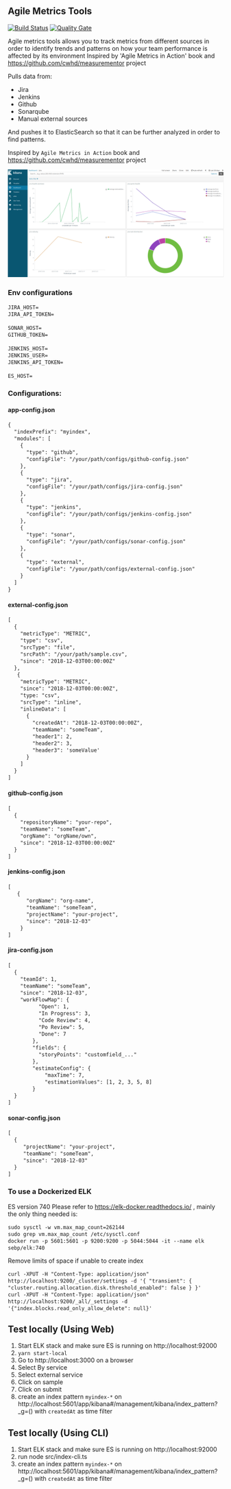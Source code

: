 ## Agile Metrics Tools
[![Build Status](https://travis-ci.org/ferzerkerx/agile-metrics-tools.svg?branch=master)](https://travis-ci.org/ferzerkerx/agile-metrics-tools)
[![Quality Gate](https://sonarcloud.io/api/project_badges/measure?project=agile-metrics-tools&metric=alert_status)](https://sonarcloud.io/dashboard?id=agile-metrics-tools)

Agile metrics tools allows you to track metrics from different sources in order to identify trends and patterns on how your team performance is affected by its environment Inspired by 'Agile Metrics in Action' book and https://github.com/cwhd/measurementor project

Pulls data from:
- Jira
- Jenkins
- Github
- Sonarqube
- Manual external sources

And pushes it to ElasticSearch so that it can be further analyzed in order to find patterns.

Inspired by `Agile Metrics in Action` book and https://github.com/cwhd/measurementor project   

![alt tag](https://raw.githubusercontent.com/ferzerkerx/agile-metrics-tools/master/screenshots/agile-metrics-tools-1.png) 

### Env configurations
````
JIRA_HOST=
JIRA_API_TOKEN=

SONAR_HOST=
GITHUB_TOKEN=

JENKINS_HOST=
JENKINS_USER=
JENKINS_API_TOKEN=

ES_HOST=
````

### Configurations:
#### app-config.json
````
{
  "indexPrefix": "myindex",
  "modules": [
    {
      "type": "github",
      "configFile": "/your/path/configs/github-config.json"
    },
    {
      "type": "jira",
      "configFile": "/your/path/configs/jira-config.json"
    },
    {
      "type": "jenkins",
      "configFile": "/your/path/configs/jenkins-config.json"
    },
    {
      "type": "sonar",
      "configFile": "/your/path/configs/sonar-config.json"
    },
    {
      "type": "external",
      "configFile": "/your/path/configs/external-config.json"
    }
  ]
}
````

#### external-config.json
````
[
  {
    "metricType": "METRIC",
    "type": "csv",
    "srcType": "file",
    "srcPath": "/your/path/sample.csv",
    "since": "2018-12-03T00:00:00Z"
  },
   {
    "metricType": "METRIC",
    "since": "2018-12-03T00:00:00Z",
    "type: "csv",
    "srcType": "inline",
    "inlineData": [
      {
        "createdAt": "2018-12-03T00:00:00Z",
        "teamName": "someTeam",
        "header1": 2,
        "header2": 3,
        "header3": 'someValue'
      }
    ]
  }
]
````

#### github-config.json
````
[
  {
    "repositoryName": "your-repo",
    "teamName": "someTeam",
    "orgName": "orgName/own",
    "since": "2018-12-03T00:00:00Z"
  }
]
````

#### jenkins-config.json
````
[
   {
      "orgName": "org-name",
      "teamName": "someTeam",
      "projectName": "your-project",
      "since": "2018-12-03"
    }
]
````

#### jira-config.json
````
[
  {
    "teamId": 1,
    "teamName": "someTeam",
    "since": "2018-12-03",
    "workFlowMap": {
          "Open": 1,
          "In Progress": 3,
          "Code Review": 4,
          "Po Review": 5,
          "Done": 7
        },
        "fields": {
          "storyPoints": "customfield_..."
        },
        "estimateConfig": {
            "maxTime": 7,
            "estimationValues": [1, 2, 3, 5, 8]
        }
  }
]
````

#### sonar-config.json
````
[
  {
     "projectName": "your-project",
     "teamName": "someTeam",
     "since": "2018-12-03"
  }
]
````

### To use a Dockerized ELK
ES version 740
Please refer to https://elk-docker.readthedocs.io/ , mainly the only thing needed is:
````
sudo sysctl -w vm.max_map_count=262144
sudo grep vm.max_map_count /etc/sysctl.conf
docker run -p 5601:5601 -p 9200:9200 -p 5044:5044 -it --name elk sebp/elk:740
````
Remove limits of space if unable to create index
````
curl -XPUT -H "Content-Type: application/json" http://localhost:9200/_cluster/settings -d '{ "transient": { "cluster.routing.allocation.disk.threshold_enabled": false } }'
curl -XPUT -H "Content-Type: application/json" http://localhost:9200/_all/_settings -d '{"index.blocks.read_only_allow_delete": null}'
````

## Test locally (Using Web)
1. Start ELK stack and make sure ES is running on http://localhost:92000
2. ``yarn start-local``
3. Go to http://localhost:3000 on a browser
4. Select By service
5. Select external service
6. Click on sample
7. Click on submit
8. create an index pattern ``myindex-*`` on http://localhost:5601/app/kibana#/management/kibana/index_pattern?_g=() with ``createdAt`` as time filter

## Test locally (Using CLI)
1. Start ELK stack and make sure ES is running on http://localhost:92000
2. run node src/index-cli.ts
3. create an index pattern ``myindex-*`` on http://localhost:5601/app/kibana#/management/kibana/index_pattern?_g=() with ``createdAt`` as time filter
